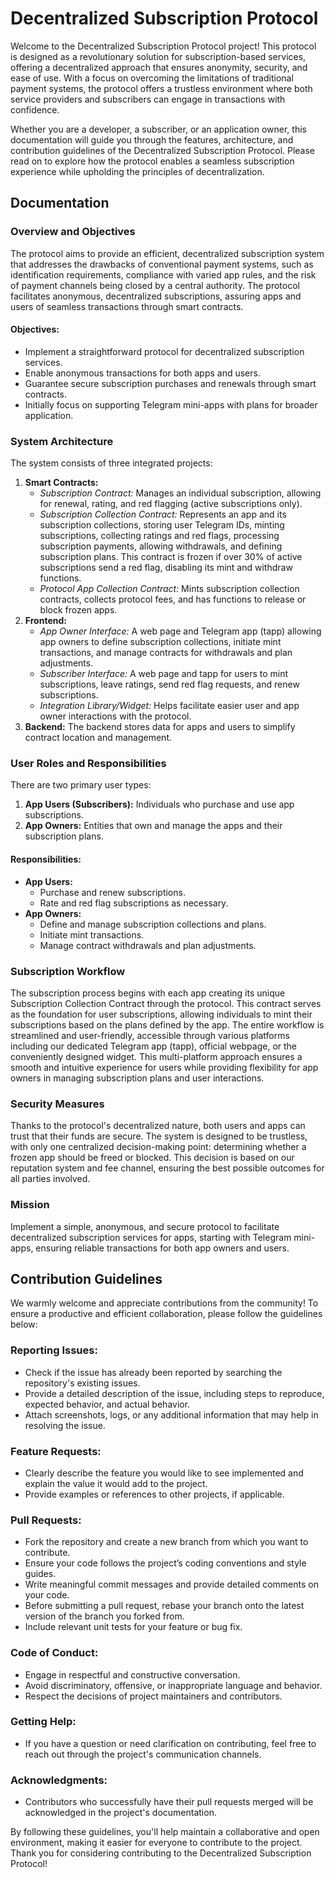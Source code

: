 # Decentralized Subscription Protocol
Welcome to the Decentralized Subscription Protocol project! This protocol is designed as a revolutionary solution for subscription-based services, offering a decentralized approach that ensures anonymity, security, and ease of use. With a focus on overcoming the limitations of traditional payment systems, the protocol offers a trustless environment where both service providers and subscribers can engage in transactions with confidence.

Whether you are a developer, a subscriber, or an application owner, this documentation will guide you through the features, architecture, and contribution guidelines of the Decentralized Subscription Protocol. Please read on to explore how the protocol enables a seamless subscription experience while upholding the principles of decentralization.
## Documentation

### Overview and Objectives
The protocol aims to provide an efficient, decentralized subscription system that addresses the drawbacks of conventional payment systems, such as identification requirements, compliance with varied app rules, and the risk of payment channels being closed by a central authority. The protocol facilitates anonymous, decentralized subscriptions, assuring apps and users of seamless transactions through smart contracts.

#### Objectives:
- Implement a straightforward protocol for decentralized subscription services.
- Enable anonymous transactions for both apps and users.
- Guarantee secure subscription purchases and renewals through smart contracts.
- Initially focus on supporting Telegram mini-apps with plans for broader application.

### System Architecture
The system consists of three integrated projects:

1. **Smart Contracts:** 
   - *Subscription Contract:* Manages an individual subscription, allowing for renewal, rating, and red flagging (active subscriptions only).
   - *Subscription Collection Contract:* Represents an app and its subscription collections, storing user Telegram IDs, minting subscriptions, collecting ratings and red flags, processing subscription payments, allowing withdrawals, and defining subscription plans. This contract is frozen if over 30% of active subscriptions send a red flag, disabling its mint and withdraw functions.
   - *Protocol App Collection Contract:* Mints subscription collection contracts, collects protocol fees, and has functions to release or block frozen apps.
2. **Frontend:**
   - *App Owner Interface:* A web page and Telegram app (tapp) allowing app owners to define subscription collections, initiate mint transactions, and manage contracts for withdrawals and plan adjustments.
   - *Subscriber Interface:* A web page and tapp for users to mint subscriptions, leave ratings, send red flag requests, and renew subscriptions. 
   - *Integration Library/Widget:* Helps facilitate easier user and app owner interactions with the protocol.
3. **Backend:** The backend stores data for apps and users to simplify contract location and management.

### User Roles and Responsibilities
There are two primary user types:
1. **App Users (Subscribers):** Individuals who purchase and use app subscriptions.
2. **App Owners:** Entities that own and manage the apps and their subscription plans.

#### Responsibilities:
- **App Users:**
  - Purchase and renew subscriptions.
  - Rate and red flag subscriptions as necessary.
- **App Owners:**
  - Define and manage subscription collections and plans.
  - Initiate mint transactions.
  - Manage contract withdrawals and plan adjustments.

### Subscription Workflow
The subscription process begins with each app creating its unique Subscription Collection Contract through the protocol. This contract serves as the foundation for user subscriptions, allowing individuals to mint their subscriptions based on the plans defined by the app. The entire workflow is streamlined and user-friendly, accessible through various platforms including our dedicated Telegram app (tapp), official webpage, or the conveniently designed widget. This multi-platform approach ensures a smooth and intuitive experience for users while providing flexibility for app owners in managing subscription plans and user interactions.

### Security Measures
Thanks to the protocol's decentralized nature, both users and apps can trust that their funds are secure. The system is designed to be trustless, with only one centralized decision-making point: determining whether a frozen app should be freed or blocked. This decision is based on our reputation system and fee channel, ensuring the best possible outcomes for all parties involved.

### Mission
Implement a simple, anonymous, and secure protocol to facilitate decentralized subscription services for apps, starting with Telegram mini-apps, ensuring reliable transactions for both app owners and users.

## Contribution Guidelines
We warmly welcome and appreciate contributions from the community! To ensure a productive and efficient collaboration, please follow the guidelines below:

### Reporting Issues:
- Check if the issue has already been reported by searching the repository's existing issues.
- Provide a detailed description of the issue, including steps to reproduce, expected behavior, and actual behavior.
- Attach screenshots, logs, or any additional information that may help in resolving the issue.

### Feature Requests:
- Clearly describe the feature you would like to see implemented and explain the value it would add to the project.
- Provide examples or references to other projects, if applicable.

### Pull Requests:
- Fork the repository and create a new branch from which you want to contribute.
- Ensure your code follows the project’s coding conventions and style guides.
- Write meaningful commit messages and provide detailed comments on your code.
- Before submitting a pull request, rebase your branch onto the latest version of the branch you forked from.
- Include relevant unit tests for your feature or bug fix.

### Code of Conduct:
- Engage in respectful and constructive conversation.
- Avoid discriminatory, offensive, or inappropriate language and behavior.
- Respect the decisions of project maintainers and contributors.

### Getting Help:
- If you have a question or need clarification on contributing, feel free to reach out through the project's communication channels.

### Acknowledgments:
- Contributors who successfully have their pull requests merged will be acknowledged in the project's documentation.

By following these guidelines, you'll help maintain a collaborative and open environment, making it easier for everyone to contribute to the project. Thank you for considering contributing to the Decentralized Subscription Protocol!
